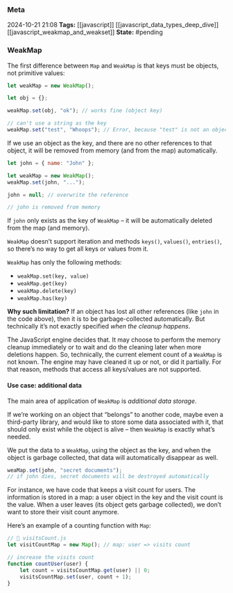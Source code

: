 ### Meta
2024-10-21 21:08
**Tags:** [[javascript]] [[javascript_data_types_deep_dive]] [[javascript_weakmap_and_weakset]]
**State:** #pending 

### WeakMap
The first difference between `Map` and `WeakMap` is that keys must be objects, not primitive values:

```JavaScript title:app.js
let weakMap = new WeakMap();

let obj = {};

weakMap.set(obj, "ok"); // works fine (object key)

// can't use a string as the key
weakMap.set("test", "Whoops"); // Error, because "test" is not an object
```

If we use an object as the key, and there are no other references to that object, it will be removed from memory (and from the map) automatically.

```JavaScript title:app.js
let john = { name: "John" };

let weakMap = new WeakMap();
weakMap.set(john, "...");

john = null; // overwrite the reference

// john is removed from memory
```

If `john` only exists as the key of `WeakMap` – it will be automatically deleted from the map (and memory).

`WeakMap` doesn’t support iteration and methods `keys()`, `values()`, `entries()`, so there’s no way to get all keys or values from it.

`WeakMap` has only the following methods:
- `weakMap.set(key, value)`
- `weakMap.get(key)`
- `weakMap.delete(key)`
- `weakMap.has(key)`

**Why such limitation?**
If an object has lost all other references (like `john` in the code above), then it is to be garbage-collected automatically. But technically it’s not exactly specified *when the cleanup happens*.

The JavaScript engine decides that. It may choose to perform the memory cleanup immediately or to wait and do the cleaning later when more deletions happen. So, technically, the current element count of a `WeakMap` is not known. The engine may have cleaned it up or not, or did it partially. For that reason, methods that access all keys/values are not supported.

#### Use case: additional data
The main area of application of `WeakMap` is *additional data storage*.

If we’re working on an object that “belongs” to another code, maybe even a third-party library, and would like to store some data associated with it, that should only exist while the object is alive – then `WeakMap` is exactly what’s needed.

We put the data to a `WeakMap`, using the object as the key, and when the object is garbage collected, that data will automatically disappear as well.

```JavaScript title:app.js
weaMap.set(john, "secret documents");
// if john dies, secret documents will be destroyed automatically
```

For instance, we have code that keeps a visit count for users. The information is stored in a map: a user object in the key and the visit count is the value. When a user leaves (its object gets garbage collected), we don’t want to store their visit count anymore.

Here’s an example of a counting function with `Map`:

```JavaScript title:app.js
// 📁 visitsCount.js
let visitCountMap = new Map(); // map: user => visits count

// increase the visits count
function countUser(user) {
	let count = visitsCountMap.get(user) || 0;
	visitsCountMap.set(user, count + 1);
}
```